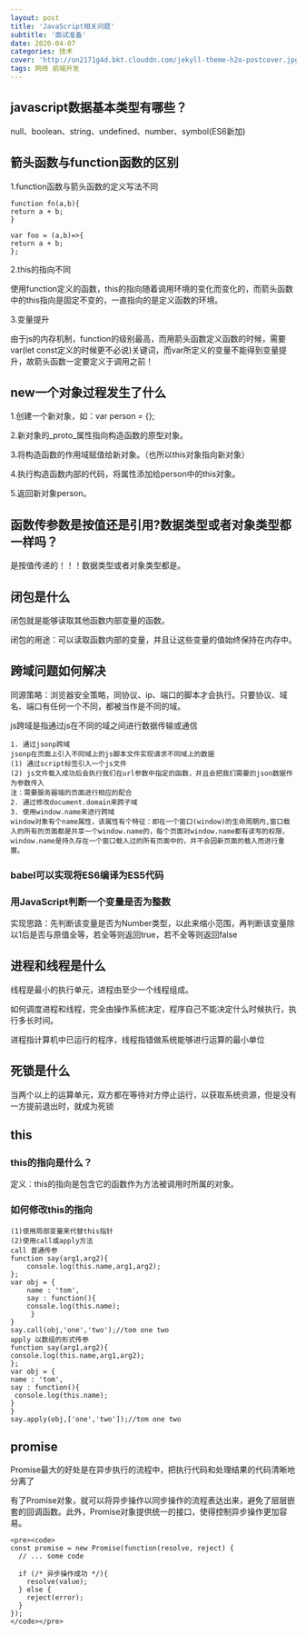 ```yaml
---
layout: post
title: 'JavaScript相关问题'
subtitle: '面试准备'
date: 2020-04-07
categories: 技术
cover: 'http://on2171g4d.bkt.clouddn.com/jekyll-theme-h2o-postcover.jpg'
tags: 网络 前端开发 
---
```


## javascript数据基本类型有哪些？
null、boolean、string、undefined、number、symbol(ES6新加)

## 箭头函数与function函数的区别
1.function函数与箭头函数的定义写法不同

    function fn(a,b){
    return a + b;
    }

    var foo = (a,b)=>{
    return a + b;
    };

2.this的指向不同

使用function定义的函数，this的指向随着调用环境的变化而变化的，而箭头函数中的this指向是固定不变的，一直指向的是定义函数的环境。

3.变量提升

由于js的内存机制，function的级别最高，而用箭头函数定义函数的时候，需要var(let const定义的时候更不必说)关键词，而var所定义的变量不能得到变量提升，故箭头函数一定要定义于调用之前！

## new一个对象过程发生了什么

1.创建一个新对象，如：var person = {};

2.新对象的_proto_属性指向构造函数的原型对象。

3.将构造函数的作用域赋值给新对象。（也所以this对象指向新对象）

4.执行构造函数内部的代码，将属性添加给person中的this对象。

5.返回新对象person。

## 函数传参数是按值还是引用?数据类型或者对象类型都一样吗？

是按值传递的！！！数据类型或者对象类型都是。

## 闭包是什么

闭包就是能够读取其他函数内部变量的函数。

闭包的用途：可以读取函数内部的变量，并且让这些变量的值始终保持在内存中。

## 跨域问题如何解决

同源策略：浏览器安全策略，同协议、ip、端口的脚本才会执行。只要协议、域名、端口有任何一个不同，都被当作是不同的域。

js跨域是指通过js在不同的域之间进行数据传输或通信

    1. 通过jsonp跨域
    jsonp在页面上引入不同域上的js脚本文件实现请求不同域上的数据
    (1) 通过script标签引入一个js文件
    (2) js文件载入成功后会执行我们在url参数中指定的函数，并且会把我们需要的json数据作为参数传入
    注：需要服务器端的页面进行相应的配合
    2. 通过修改document.domain来跨子域
    3. 使用window.name来进行跨域
    window对象有个name属性，该属性有个特征：即在一个窗口(window)的生命周期内,窗口载入的所有的页面都是共享一个window.name的，每个页面对window.name都有读写的权限，window.name是持久存在一个窗口载入过的所有页面中的，并不会因新页面的载入而进行重置。

### babel可以实现将ES6编译为ES5代码

### 用JavaScript判断一个变量是否为整数

实现思路：先判断该变量是否为Number类型，以此来缩小范围，再判断该变量除以1后是否与原值全等，若全等则返回true，若不全等则返回false

## 进程和线程是什么

线程是最小的执行单元，进程由至少一个线程组成。

如何调度进程和线程，完全由操作系统决定，程序自己不能决定什么时候执行，执行多长时间。

进程指计算机中已运行的程序，线程指错做系统能够进行运算的最小单位

## 死锁是什么

当两个以上的运算单元，双方都在等待对方停止运行，以获取系统资源，但是没有一方提前退出时，就成为死锁

## this
### this的指向是什么？
定义：this的指向是包含它的函数作为方法被调用时所属的对象。

### 如何修改this的指向

    (1)使用局部变量来代替this指针
    (2)使用call或apply方法
    call 普通传参
    function say(arg1,arg2){
        console.log(this.name,arg1,arg2);
    };
    var obj = {
        name : 'tom',
        say : function(){
        console.log(this.name);
         }
    }
    say.call(obj,'one','two');//tom one two
    apply 以数组的形式传参
    function say(arg1,arg2){
    console.log(this.name,arg1,arg2);
    };
    var obj = {
    name : 'tom',
    say : function(){
     console.log(this.name);
    }
    }
    say.apply(obj,['one','two']);//tom one two

## promise

Promise最大的好处是在异步执行的流程中，把执行代码和处理结果的代码清晰地分离了

有了Promise对象，就可以将异步操作以同步操作的流程表达出来，避免了层层嵌套的回调函数。此外，Promise对象提供统一的接口，使得控制异步操作更加容易。

```
<pre><code>
const promise = new Promise(function(resolve, reject) {
  // ... some code

  if (/* 异步操作成功 */){
    resolve(value);
  } else {
    reject(error);
  }
});
</code></pre>
```